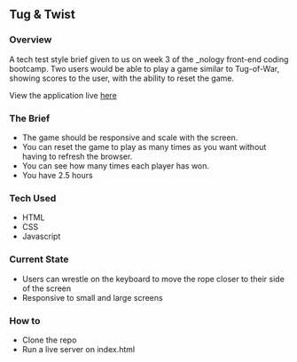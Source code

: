## Tug & Twist
### Overview
A tech test style brief given to us on week 3 of the _nology front-end coding bootcamp. Two users would be able to play a game similar to Tug-of-War, showing scores to the user, with the ability to reset the game.

View the application live [here](http://tugofwar.dforder.com)

### The Brief
- The game should be responsive and scale with the screen.
- You can reset the game to play as many times as you want without having to refresh the browser.
- You can see how many times each player has won.
- You have 2.5 hours

### Tech Used
- HTML
- CSS
- Javascript

### Current State
- Users can wrestle on the keyboard to move the rope closer to their side of the screen
- Responsive to small and large screens

### How to
- Clone the repo
- Run a live server on index.html
